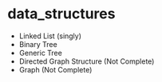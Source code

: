 # data_structures

- Linked List (singly)
- Binary Tree 
- Generic Tree
- Directed Graph Structure (Not Complete)
- Graph (Not Complete)